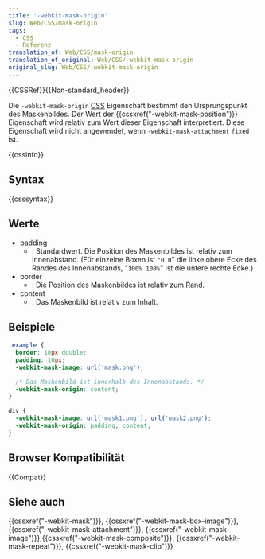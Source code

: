 ```yaml
---
title: '-webkit-mask-origin'
slug: Web/CSS/mask-origin
tags:
  - CSS
  - Referenz
translation_of: Web/CSS/mask-origin
translation_of_original: Web/CSS/-webkit-mask-origin
original_slug: Web/CSS/-webkit-mask-origin
---
```

{{CSSRef}}{{Non-standard_header}}

Die `-webkit-mask-origin` [CSS](/de/docs/Web/CSS) Eigenschaft bestimmt den Ursprungspunkt des Maskenbildes. Der Wert der {{cssxref("-webkit-mask-position")}} Eigenschaft wird relativ zum Wert dieser Eigenschaft interpretiert. Diese Eigenschaft wird nicht angewendet, wenn `-webkit-mask-attachment` `fixed` ist.

{{cssinfo}}

## Syntax

{{csssyntax}}

## Werte

- padding
  - : Standardwert. Die Position des Maskenbildes ist relativ zum Innenabstand. (Für einzelne Boxen ist `"0 0`" die linke obere Ecke des Randes des Innenabstands, "`100% 100%`" ist die untere rechte Ecke.)
- border
  - : Die Position des Maskenbildes ist relativ zum Rand.
- content
  - : Das Maskenbild ist relativ zum Inhalt.

## Beispiele

```css
.example {
  border: 10px double;
  padding: 10px;
  -webkit-mask-image: url('mask.png');

  /* Das Maskenbild ist innerhalb des Innenabstands. */
  -webkit-mask-origin: content;
}
```

```css
div {
  -webkit-mask-image: url('mask1.png'), url('mask2.png');
  -webkit-mask-origin: padding, content;
}
```

## Browser Kompatibilität

{{Compat}}

## Siehe auch

{{cssxref("-webkit-mask")}}, {{cssxref("-webkit-mask-box-image")}}, {{cssxref("-webkit-mask-attachment")}}, {{cssxref("-webkit-mask-image")}},{{cssxref("-webkit-mask-composite")}}, {{cssxref("-webkit-mask-repeat")}}, {{cssxref("-webkit-mask-clip")}}

